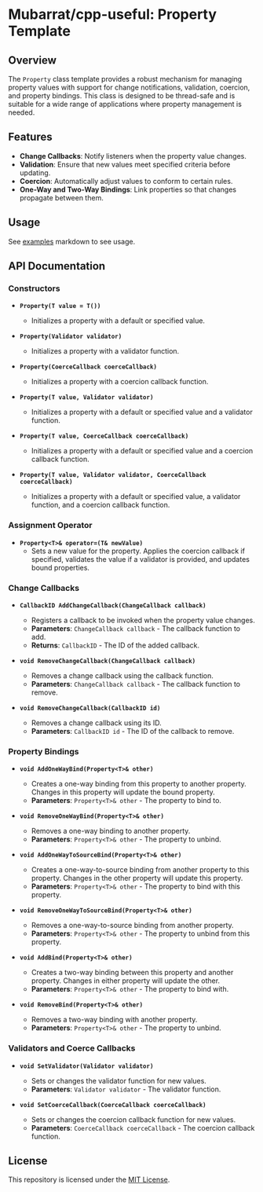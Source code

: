 # Mubarrat/cpp-useful: Property Template

## Overview

The `Property` class template provides a robust mechanism for managing property values with support for change notifications, validation, coercion, and property bindings. This class is designed to be thread-safe and is suitable for a wide range of applications where property management is needed.

## Features

- **Change Callbacks**: Notify listeners when the property value changes.
- **Validation**: Ensure that new values meet specified criteria before updating.
- **Coercion**: Automatically adjust values to conform to certain rules.
- **One-Way and Two-Way Bindings**: Link properties so that changes propagate between them.

## Usage

See [examples](examples.md) markdown to see usage.

## API Documentation

### Constructors

- **`Property(T value = T())`**
  - Initializes a property with a default or specified value.

- **`Property(Validator validator)`**
  - Initializes a property with a validator function.

- **`Property(CoerceCallback coerceCallback)`**
  - Initializes a property with a coercion callback function.

- **`Property(T value, Validator validator)`**
  - Initializes a property with a default or specified value and a validator function.

- **`Property(T value, CoerceCallback coerceCallback)`**
  - Initializes a property with a default or specified value and a coercion callback function.

- **`Property(T value, Validator validator, CoerceCallback coerceCallback)`**
  - Initializes a property with a default or specified value, a validator function, and a coercion callback function.

### Assignment Operator

- **`Property<T>& operator=(T& newValue)`**
  - Sets a new value for the property. Applies the coercion callback if specified, validates the value if a validator is provided, and updates bound properties.

### Change Callbacks

- **`CallbackID AddChangeCallback(ChangeCallback callback)`**
  - Registers a callback to be invoked when the property value changes.
  - **Parameters**: `ChangeCallback callback` - The callback function to add.
  - **Returns**: `CallbackID` - The ID of the added callback.

- **`void RemoveChangeCallback(ChangeCallback callback)`**
  - Removes a change callback using the callback function.
  - **Parameters**: `ChangeCallback callback` - The callback function to remove.

- **`void RemoveChangeCallback(CallbackID id)`**
  - Removes a change callback using its ID.
  - **Parameters**: `CallbackID id` - The ID of the callback to remove.

### Property Bindings

- **`void AddOneWayBind(Property<T>& other)`**
  - Creates a one-way binding from this property to another property. Changes in this property will update the bound property.
  - **Parameters**: `Property<T>& other` - The property to bind to.

- **`void RemoveOneWayBind(Property<T>& other)`**
  - Removes a one-way binding to another property.
  - **Parameters**: `Property<T>& other` - The property to unbind.

- **`void AddOneWayToSourceBind(Property<T>& other)`**
  - Creates a one-way-to-source binding from another property to this property. Changes in the other property will update this property.
  - **Parameters**: `Property<T>& other` - The property to bind with this property.

- **`void RemoveOneWayToSourceBind(Property<T>& other)`**
  - Removes a one-way-to-source binding from another property.
  - **Parameters**: `Property<T>& other` - The property to unbind from this property.

- **`void AddBind(Property<T>& other)`**
  - Creates a two-way binding between this property and another property. Changes in either property will update the other.
  - **Parameters**: `Property<T>& other` - The property to bind with.

- **`void RemoveBind(Property<T>& other)`**
  - Removes a two-way binding with another property.
  - **Parameters**: `Property<T>& other` - The property to unbind.

### Validators and Coerce Callbacks

- **`void SetValidator(Validator validator)`**
  - Sets or changes the validator function for new values.
  - **Parameters**: `Validator validator` - The validator function.

- **`void SetCoerceCallback(CoerceCallback coerceCallback)`**
  - Sets or changes the coercion callback function for new values.
  - **Parameters**: `CoerceCallback coerceCallback` - The coercion callback function.

## License

This repository is licensed under the [MIT License](LICENSE.md).

